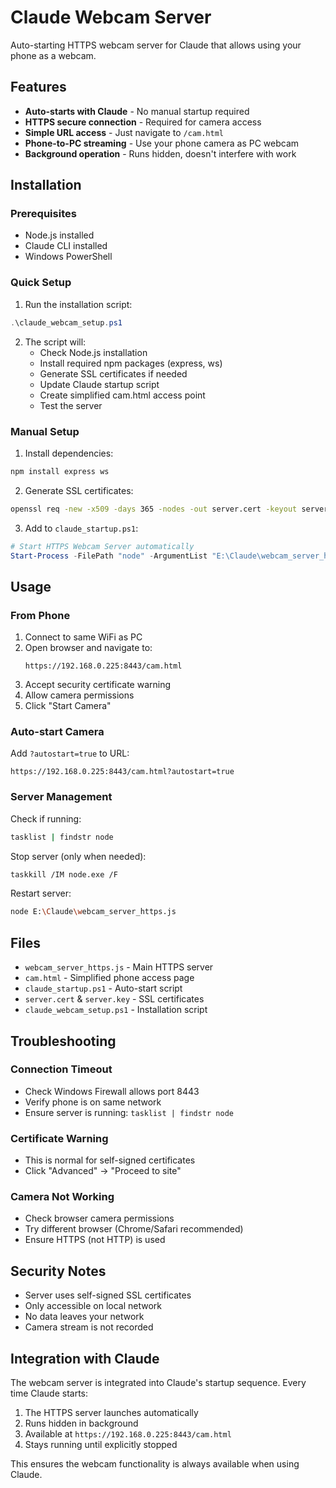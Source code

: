# Claude Webcam Server

Auto-starting HTTPS webcam server for Claude that allows using your phone as a webcam.

## Features

- **Auto-starts with Claude** - No manual startup required
- **HTTPS secure connection** - Required for camera access
- **Simple URL access** - Just navigate to `/cam.html`
- **Phone-to-PC streaming** - Use your phone camera as PC webcam
- **Background operation** - Runs hidden, doesn't interfere with work

## Installation

### Prerequisites
- Node.js installed
- Claude CLI installed
- Windows PowerShell

### Quick Setup

1. Run the installation script:
```powershell
.\claude_webcam_setup.ps1
```

2. The script will:
   - Check Node.js installation
   - Install required npm packages (express, ws)
   - Generate SSL certificates if needed
   - Update Claude startup script
   - Create simplified cam.html access point
   - Test the server

### Manual Setup

1. Install dependencies:
```bash
npm install express ws
```

2. Generate SSL certificates:
```bash
openssl req -new -x509 -days 365 -nodes -out server.cert -keyout server.key
```

3. Add to `claude_startup.ps1`:
```powershell
# Start HTTPS Webcam Server automatically
Start-Process -FilePath "node" -ArgumentList "E:\Claude\webcam_server_https.js" -WindowStyle Hidden
```

## Usage

### From Phone
1. Connect to same WiFi as PC
2. Open browser and navigate to:
   ```
   https://192.168.0.225:8443/cam.html
   ```
3. Accept security certificate warning
4. Allow camera permissions
5. Click "Start Camera"

### Auto-start Camera
Add `?autostart=true` to URL:
```
https://192.168.0.225:8443/cam.html?autostart=true
```

### Server Management

Check if running:
```bash
tasklist | findstr node
```

Stop server (only when needed):
```bash
taskkill /IM node.exe /F
```

Restart server:
```bash
node E:\Claude\webcam_server_https.js
```

## Files

- `webcam_server_https.js` - Main HTTPS server
- `cam.html` - Simplified phone access page
- `claude_startup.ps1` - Auto-start script
- `server.cert` & `server.key` - SSL certificates
- `claude_webcam_setup.ps1` - Installation script

## Troubleshooting

### Connection Timeout
- Check Windows Firewall allows port 8443
- Verify phone is on same network
- Ensure server is running: `tasklist | findstr node`

### Certificate Warning
- This is normal for self-signed certificates
- Click "Advanced" → "Proceed to site"

### Camera Not Working
- Check browser camera permissions
- Try different browser (Chrome/Safari recommended)
- Ensure HTTPS (not HTTP) is used

## Security Notes

- Server uses self-signed SSL certificates
- Only accessible on local network
- No data leaves your network
- Camera stream is not recorded

## Integration with Claude

The webcam server is integrated into Claude's startup sequence. Every time Claude starts:
1. The HTTPS server launches automatically
2. Runs hidden in background
3. Available at `https://192.168.0.225:8443/cam.html`
4. Stays running until explicitly stopped

This ensures the webcam functionality is always available when using Claude.